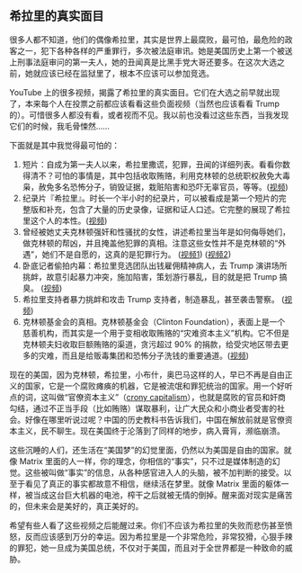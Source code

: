 ## 希拉里的真实面目

很多人都不知道，他们的偶像希拉里，其实是世界上最腐败，最可怕，最危险的政客之一，犯下各种各样的严重罪行，多次被法庭审讯。她是美国历史上第一个被送上刑事法庭审问的第一夫人，她的丑闻真是比黑手党大哥还要多。在这次大选之前，她就应该已经在监狱里了，根本不应该可以参加竞选。

YouTube 上的很多视频，揭露了希拉里的真实面目。它们在大选之前早就出现了，本来每个人在投票之前都应该看看这些负面视频（当然也应该看看 Trump 的）。可惜很多人都没有看，或者视而不见。我以前也没看过这些东西，当我发现它们的时候，我毛骨悚然……

下面就是其中我觉得最可怕的：

1.  短片：自成为第一夫人以来，希拉里撒谎，犯罪，丑闻的详细列表。看看你数得清不？可怕的事情是，其中包括收取贿赂，利用克林顿的总统职权赦免大毒枭，赦免多名恐怖分子，销毁证据，栽赃陷害和恐吓无辜官员，等等。([视频](https://www.youtube.com/watch?v=a-xjiXfJ58Q))
2.  纪录片『希拉里』。时长一个半小时的纪录片，可以被看成是第一个短片的完整版和补充，包含了大量的历史录像，证据和证人口述。它完整的展现了希拉里这个人的本性。([视频](https://www.youtube.com/watch?v=3BUUy1C0_4g))
3.  曾经被她丈夫克林顿强奸和性骚扰的女性，讲述希拉里当年是如何侮辱她们，做克林顿的帮凶，并且掩盖他犯罪的真相。注意这些女性并不是克林顿的“外遇”，她们不是自愿的，这真的是犯罪行为。 ([视频1](https://www.youtube.com/watch?v=NvoRcPXURwg)) ([视频2](https://www.youtube.com/watch?v=IuMcayh1etM))
4.  卧底记者偷拍内幕：希拉里竞选团队出钱雇佣精神病人，去 Trump 演讲场所挑衅，故意引起暴力冲突，施加陷害，策划游行暴乱，目的就是把 Trump 搞臭。 ([视频](https://www.youtube.com/watch?v=5IuJGHuIkzY))
5.  希拉里支持者暴力挑衅和攻击 Trump 支持者，制造暴乱，甚至袭击警察。 ([视频](https://www.youtube.com/watch?v=vY-ewgX4oIU))
6.  克林顿基金会的真相。克林顿基金会（Clinton Foundation），表面上是一个慈善机构，而其实是一个用于变相收取贿赂的“灾难资本主义”机构。它不但是克林顿夫妇收取巨额贿赂的渠道，贪污超过 90% 的捐款，给受灾地区带去更多的灾难，而且是给贩毒集团和恐怖分子洗钱的重要通道。([视频](https://www.youtube.com/watch?v=7LYRUOd_QoM))

现在的美国，因为克林顿，希拉里，小布什，奥巴马这样的人，早已不再是自由正义的国家，它是一个腐败瘫痪的机器，它是被流氓和罪犯统治的国家。用一个好听点的词，这叫做“官僚资本主义”（[crony capitalism](https://en.wikipedia.org/wiki/Crony_capitalism)），也就是腐败的官员和奸商勾结，通过不正当手段（比如贿赂）谋取暴利，让广大民众和小商业者受害的社会。好像在哪里听说过呢？中国的历史教科书告诉我们，中国在解放前就是官僚资本主义，民不聊生。现在美国终于沦落到了同样的地步，病入膏肓，濒临崩溃。

这些沉睡的人们，还生活在“美国梦”的幻觉里面，仍然以为美国是自由的国家。就像 Matrix 里面的人一样，你的理念，你相信的“事实”，只不过是媒体制造的幻觉。这些被叫做“事实”的信息，从各种感官进入人的头脑，被不加判断的接受。以至于看见了真正的事实都故意不相信，继续活在梦里。就像 Matrix 里面的躯体一样，被当成这台巨大机器的电池，榨干之后就被无情的倒掉。醒来面对现实是痛苦的，但未来会是美好的，真正美好的。

希望有些人看了这些视频之后能醒过来。你们不应该为希拉里的失败而悲伤甚至愤怒，反而应该感到万分的幸运。因为希拉里是一个非常危险，非常狡猾，心狠手辣的罪犯，她一旦成为美国总统，不仅对于美国，而且对于全世界都是一种致命的威胁。
